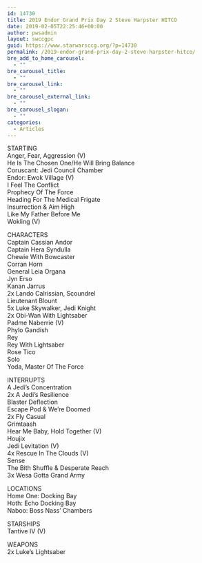 ```yaml
---
id: 14730
title: 2019 Endor Grand Prix Day 2 Steve Harpster HITCO
date: 2019-02-05T22:25:46+00:00
author: pwsadmin
layout: swccgpc
guid: https://www.starwarsccg.org/?p=14730
permalink: /2019-endor-grand-prix-day-2-steve-harpster-hitco/
bre_add_to_home_carousel:
  - ""
bre_carousel_title:
  - ""
bre_carousel_link:
  - ""
bre_carousel_external_link:
  - ""
bre_carousel_slogan:
  - ""
categories:
  - Articles
---
```

STARTING  
Anger, Fear, Aggression (V)  
He Is The Chosen One/He Will Bring Balance  
Coruscant: Jedi Council Chamber  
Endor: Ewok Village (V)  
I Feel The Conflict  
Prophecy Of The Force  
Heading For The Medical Frigate  
Insurrection & Aim High  
Like My Father Before Me  
Wokling (V)

CHARACTERS  
Captain Cassian Andor  
Captain Hera Syndulla  
Chewie With Bowcaster  
Corran Horn  
General Leia Organa  
Jyn Erso  
Kanan Jarrus  
2x Lando Calrissian, Scoundrel  
Lieutenant Blount  
5x Luke Skywalker, Jedi Knight  
2x Obi-Wan With Lightsaber  
Padme Naberrie (V)  
Phylo Gandish  
Rey  
Rey With Lightsaber  
Rose Tico  
Solo  
Yoda, Master Of The Force

INTERRUPTS  
A Jedi&#8217;s Concentration  
2x A Jedi&#8217;s Resilience  
Blaster Deflection  
Escape Pod & We&#8217;re Doomed  
2x Fly Casual  
Grimtaash  
Hear Me Baby, Hold Together (V)  
Houjix  
Jedi Levitation (V)  
4x Rescue In The Clouds (V)  
Sense  
The Bith Shuffle & Desperate Reach  
3x Wesa Gotta Grand Army

LOCATIONS  
Home One: Docking Bay  
Hoth: Echo Docking Bay  
Naboo: Boss Nass&#8217; Chambers

STARSHIPS  
Tantive IV (V)

WEAPONS  
2x Luke&#8217;s Lightsaber